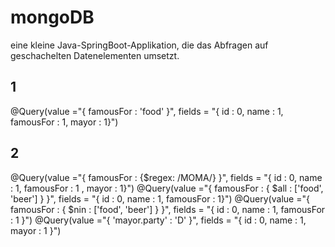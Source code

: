 # mongoDB
eine kleine Java-SpringBoot-Applikation, die das Abfragen auf
geschachelten Datenelementen umsetzt.

## 1
@Query(value ="{ famousFor : 'food' }", fields = "{ id : 0, name : 1, famousFor : 1, mayor : 1}")
## 2
@Query(value ="{ famousFor : {$regex: /MOMA/} }", fields = "{ id : 0, name : 1, famousFor : 1 , mayor : 1}")
@Query(value ="{ famousFor : { $all : ['food', 'beer'] } }", fields = "{ id : 0, name : 1, famousFor : 1}")
@Query(value ="{ famousFor : { $nin : ['food', 'beer'] } }", fields = "{ id : 0, name : 1, famousFor : 1 }")
@Query(value ="{ 'mayor.party' : 'D' }", fields = "{ id : 0, name : 1, mayor : 1 }")
    

